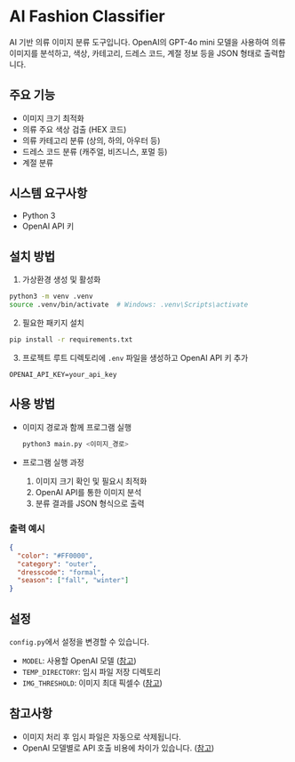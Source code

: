 # AI Fashion Classifier

AI 기반 의류 이미지 분류 도구입니다. OpenAI의 GPT-4o mini 모델을 사용하여 의류 이미지를 분석하고, 색상, 카테고리, 드레스 코드, 계절 정보 등을 JSON 형태로 출력합니다.

## 주요 기능

- 이미지 크기 최적화
- 의류 주요 색상 검출 (HEX 코드)
- 의류 카테고리 분류 (상의, 하의, 아우터 등)
- 드레스 코드 분류 (캐주얼, 비즈니스, 포멀 등)
- 계절 분류

## 시스템 요구사항

- Python 3
- OpenAI API 키

## 설치 방법

1. 가상환경 생성 및 활성화

  ```bash
  python3 -m venv .venv
  source .venv/bin/activate  # Windows: .venv\Scripts\activate
  ```

2. 필요한 패키지 설치

  ```bash
  pip install -r requirements.txt
  ```

3. 프로젝트 루트 디렉토리에 `.env` 파일을 생성하고 OpenAI API 키 추가

  ```
  OPENAI_API_KEY=your_api_key
  ```

## 사용 방법

- 이미지 경로과 함께 프로그램 실행

  ```bash
  python3 main.py <이미지_경로>
  ```

- 프로그램 실행 과정

  1. 이미지 크기 확인 및 필요시 최적화
  2. OpenAI API를 통한 이미지 분석
  3. 분류 결과를 JSON 형식으로 출력

### 출력 예시

```json
{
  "color": "#FF0000",
  "category": "outer",
  "dresscode": "formal",
  "season": ["fall", "winter"]
}
```

## 설정

`config.py`에서 설정을 변경할 수 있습니다.

- `MODEL`: 사용할 OpenAI 모델 ([참고](https://platform.openai.com/docs/models))
- `TEMP_DIRECTORY`: 임시 파일 저장 디렉토리
- `IMG_THRESHOLD`: 이미지 최대 픽셀수 ([참고](https://platform.openai.com/docs/guides/vision))


## 참고사항

- 이미지 처리 후 임시 파일은 자동으로 삭제됩니다.
- OpenAI 모델별로 API 호출 비용에 차이가 있습니다. ([참고](https://platform.openai.com/docs/pricing))
